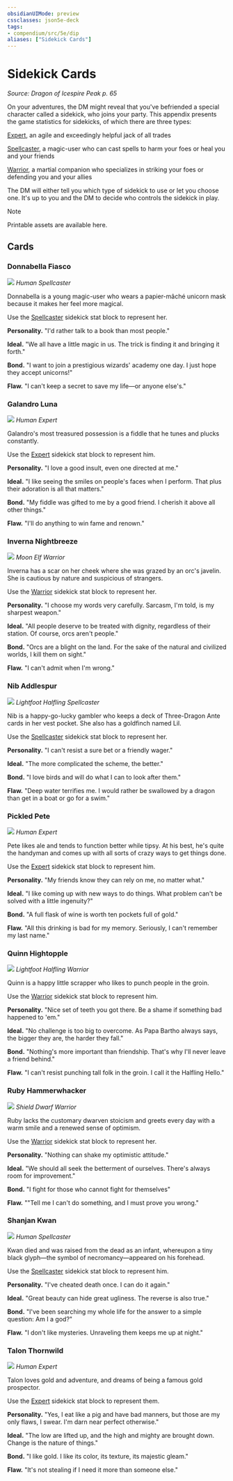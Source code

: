 ```yaml
---
obsidianUIMode: preview
cssclasses: json5e-deck
tags:
- compendium/src/5e/dip
aliases: ["Sidekick Cards"]
---
```

# Sidekick Cards
*Source: Dragon of Icespire Peak p. 65*  

On your adventures, the DM might reveal that you've befriended a special character called a sidekick, who joins your party. This appendix presents the game statistics for sidekicks, of which there are three types:

[Expert](/Systems/5e/bestiary/humanoid/expert-esk.md), an agile and exceedingly helpful jack of all trades

[Spellcaster](/Systems/5e/bestiary/humanoid/spellcaster-esk.md), a magic-user who can cast spells to harm your foes or heal you and your friends

[Warrior](/Systems/5e/bestiary/humanoid/warrior-esk.md), a martial companion who specializes in striking your foes or defending you and your allies

The DM will either tell you which type of sidekick to use or let you choose one. It's up to you and the DM to decide who controls the sidekick in play.

> [!note]
> Printable assets are available here.

## Cards

### Donnabella Fiasco
![](https://raw.githubusercontent.com/5etools-mirror-2/5etools-img/main/decks/DIP/Sidekicks/DonnabellaFiasco.webp#card)
*Human Spellcaster*

Donnabella is a young magic-user who wears a papier-mâché unicorn mask because it makes her feel more magical.

Use the [Spellcaster](/Systems/5e/bestiary/humanoid/spellcaster-esk.md) sidekick stat block to represent her.

**Personality.** "I'd rather talk to a book than most people."

**Ideal.** "We all have a little magic in us. The trick is finding it and bringing it forth."

**Bond.** "I want to join a prestigious wizards' academy one day. I just hope they accept unicorns!"

**Flaw.** "I can't keep a secret to save my life—or anyone else's."

### Galandro Luna
![](https://raw.githubusercontent.com/5etools-mirror-2/5etools-img/main/decks/DIP/Sidekicks/GalandroLuna.webp#card)
*Human Expert*

Galandro's most treasured possession is a fiddle that he tunes and plucks constantly.

Use the [Expert](/Systems/5e/bestiary/humanoid/expert-esk.md) sidekick stat block to represent him.

**Personality.** "I love a good insult, even one directed at me."

**Ideal.** "I like seeing the smiles on people's faces when I perform. That plus their adoration is all that matters."

**Bond.** "My fiddle was gifted to me by a good friend. I cherish it above all other things."

**Flaw.** "I'll do anything to win fame and renown."

### Inverna Nightbreeze
![](https://raw.githubusercontent.com/5etools-mirror-2/5etools-img/main/decks/DIP/Sidekicks/InvernaNightbreeze.webp#card)
*Moon Elf Warrior*

Inverna has a scar on her cheek where she was grazed by an orc's javelin. She is cautious by nature and suspicious of strangers.

Use the [Warrior](/Systems/5e/bestiary/humanoid/warrior-esk.md) sidekick stat block to represent her.

**Personality.** "I choose my words very carefully. Sarcasm, I'm told, is my sharpest weapon."

**Ideal.** "All people deserve to be treated with dignity, regardless of their station. Of course, orcs aren't people."

**Bond.** "Orcs are a blight on the land. For the sake of the natural and civilized worlds, I kill them on sight."

**Flaw.** "I can't admit when I'm wrong."

### Nib Addlespur
![](https://raw.githubusercontent.com/5etools-mirror-2/5etools-img/main/decks/DIP/Sidekicks/NibAddlespur.webp#card)
*Lightfoot Halfling Spellcaster*

Nib is a happy-go-lucky gambler who keeps a deck of Three-Dragon Ante cards in her vest pocket. She also has a goldfinch named Lil.

Use the [Spellcaster](/Systems/5e/bestiary/humanoid/spellcaster-esk.md) sidekick stat block to represent her.

**Personality.** "I can't resist a sure bet or a friendly wager."

**Ideal.** "The more complicated the scheme, the better."

**Bond.** "I love birds and will do what I can to look after them."

**Flaw.** "Deep water terrifies me. I would rather be swallowed by a dragon than get in a boat or go for a swim."

### Pickled Pete
![](https://raw.githubusercontent.com/5etools-mirror-2/5etools-img/main/decks/DIP/Sidekicks/PickledPete.webp#card)
*Human Expert*

Pete likes ale and tends to function better while tipsy. At his best, he's quite the handyman and comes up with all sorts of crazy ways to get things done.

Use the [Expert](/Systems/5e/bestiary/humanoid/expert-esk.md) sidekick stat block to represent him.

**Personality.** "My friends know they can rely on me, no matter what."

**Ideal.** "I like coming up with new ways to do things. What problem can't be solved with a little ingenuity?"

**Bond.** "A full flask of wine is worth ten pockets full of gold."

**Flaw.** "All this drinking is bad for my memory. Seriously, I can't remember my last name."

### Quinn Hightopple
![](https://raw.githubusercontent.com/5etools-mirror-2/5etools-img/main/decks/DIP/Sidekicks/QuinnHightopple.webp#card)
*Lightfoot Halfling Warrior*

Quinn is a happy little scrapper who likes to punch people in the groin.

Use the [Warrior](/Systems/5e/bestiary/humanoid/warrior-esk.md) sidekick stat block to represent him.

**Personality.** "Nice set of teeth you got there. Be a shame if something bad happened to 'em."

**Ideal.** "No challenge is too big to overcome. As Papa Bartho always says, the bigger they are, the harder they fall."

**Bond.** "Nothing's more important than friendship. That's why I'll never leave a friend behind."

**Flaw.** "I can't resist punching tall folk in the groin. I call it the Halfling Hello."

### Ruby Hammerwhacker
![](https://raw.githubusercontent.com/5etools-mirror-2/5etools-img/main/decks/DIP/Sidekicks/RubyHammerwhacker.webp#card)
*Shield Dwarf Warrior*

Ruby lacks the customary dwarven stoicism and greets every day with a warm smile and a renewed sense of optimism.

Use the [Warrior](/Systems/5e/bestiary/humanoid/warrior-esk.md) sidekick stat block to represent her.

**Personality.** "Nothing can shake my optimistic attitude."

**Ideal.** "We should all seek the betterment of ourselves. There's always room for improvement."

**Bond.** "I fight for those who cannot fight for themselves"

**Flaw.** ""Tell me I can't do something, and I must prove you wrong."

### Shanjan Kwan
![](https://raw.githubusercontent.com/5etools-mirror-2/5etools-img/main/decks/DIP/Sidekicks/ShanjanKwan.webp#card)
*Human Spellcaster*

Kwan died and was raised from the dead as an infant, whereupon a tiny black glyph—the symbol of necromancy—appeared on his forehead.

Use the [Spellcaster](/Systems/5e/bestiary/humanoid/spellcaster-esk.md) sidekick stat block to represent him.

**Personality.** "I've cheated death once. I can do it again."

**Ideal.** "Great beauty can hide great ugliness. The reverse is also true."

**Bond.** "I've been searching my whole life for the answer to a simple question: Am I a god?"

**Flaw.** "I don't like mysteries. Unraveling them keeps me up at night."

### Talon Thornwild
![](https://raw.githubusercontent.com/5etools-mirror-2/5etools-img/main/decks/DIP/Sidekicks/TalonThornwild.webp#card)
*Human Expert*

Talon loves gold and adventure, and dreams of being a famous gold prospector.

Use the [Expert](/Systems/5e/bestiary/humanoid/expert-esk.md) sidekick stat block to represent them.

**Personality.** "Yes, I eat like a pig and have bad manners, but those are my only flaws, I swear. I'm darn near perfect otherwise."

**Ideal.** "The low are lifted up, and the high and mighty are brought down. Change is the nature of things."

**Bond.** "I like gold. I like its color, its texture, its majestic gleam."

**Flaw.** "It's not stealing if I need it more than someone else."